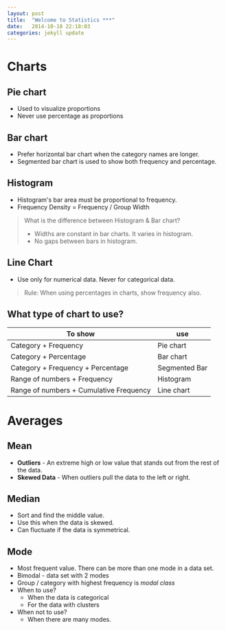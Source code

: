 ```yaml
---
layout: post
title:  "Welcome to Statistics ***"
date:   2014-10-18 22:18:03
categories: jekyll update
---
```


# Charts

## Pie chart
* Used to visualize proportions
* Never use percentage as proportions

## Bar chart
* Prefer horizontal bar chart when the category names are longer.
* Segmented bar chart is used to show both frequency and percentage.

## Histogram
* Histogram's bar area must be proportional to frequency.
* Frequency Density = Frequency / Group Width

> What is the difference between Histogram & Bar chart?
> * Widths are constant in bar charts. It varies in histogram.
> * No gaps between bars in histogram.

## Line Chart
* Use only for numerical data. Never for categorical data.

> Rule: When using percentages in charts, show frequency also. 

## What type of chart to use?
| To show        | use           |
| -------------        |-------------|
| Category + Frequency | Pie chart | 
| Category + Percentage | Bar chart   |
| Category + Frequency + Percentage | Segmented Bar      |
| Range of numbers + Frequency | Histogram |
| Range of numbers + Cumulative Frequency | Line chart |  

# Averages

## Mean 
* **Outliers** - An extreme high or low value that stands out from the rest of the data.
* **Skewed Data** - When outliers pull the data to the left or right.

## Median
* Sort and find the middle value. 
* Use this when the data is skewed.
* Can fluctuate if the data is symmetrical.

## Mode
* Most frequent value. There can be more than one mode in a data set. 
* Bimodal - data set with 2 modes
* Group / category with highest frequency is *modal class*
* When to use?
  * When the data is categorical
  * For the data with clusters
* When not to use?
  * When there are many modes.
